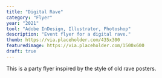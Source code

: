 ```yaml
---
title: "Digital Rave"
category: "Flyer"
year: "2021"
tool: "Adobe InDesign, Illustrator, Photoshop"
description: "Event flyer for a digital rave."
thumb: https://via.placeholder.com/435x300
featuredimage: https://via.placeholder.com/1500x600 
draft: true
---
```


This is a party flyer inspired by the style of old rave posters.
